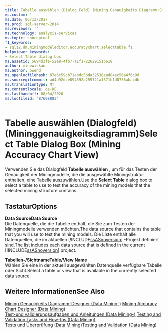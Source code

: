 ```yaml
---
title: Tabelle auswählen (Dialog Feld) (Mining Genauigkeits Diagramm-Sicht) | Microsoft-Dokumentation
ms.custom: ''
ms.date: 06/13/2017
ms.prod: sql-server-2014
ms.reviewer: ''
ms.technology: analysis-services
ms.topic: conceptual
f1_keywords:
- sql12.dm.miningmodeleditor.accuracychart.selecttable.f1
helpviewer_keywords:
- Select Table dialog box
ms.assetid: 5694d3fe-52e8-4fb7-a1f1-22629151b618
author: minewiskan
ms.author: owend
ms.openlocfilehash: 87e6c59cb71abdc5bda32538ead84ec56a4f6c9d
ms.sourcegitcommit: ad4d92dce894592a259721a1571b1d8736abacdb
ms.translationtype: MT
ms.contentlocale: de-DE
ms.lasthandoff: 08/04/2020
ms.locfileid: "87608883"
---
```

# <a name="select-table-dialog-box-mining-accuracy-chart-view"></a><span data-ttu-id="4e1f9-102">Tabelle auswählen (Dialogfeld) (Mininggenauigkeitsdiagramm)</span><span class="sxs-lookup"><span data-stu-id="4e1f9-102">Select Table Dialog Box (Mining Accuracy Chart View)</span></span>
  <span data-ttu-id="4e1f9-103">Verwenden Sie das Dialogfeld **Tabelle auswählen** , um für das Testen der Genauigkeit der Miningmodelle, die die ausgewählte Miningstruktur enthalten, eine Tabelle auszuwählen.</span><span class="sxs-lookup"><span data-stu-id="4e1f9-103">Use the **Select Table** dialog box to select a table to use to test the accuracy of the mining models that the selected mining structure contains.</span></span>  
  
## <a name="options"></a><span data-ttu-id="4e1f9-104">Tastatur</span><span class="sxs-lookup"><span data-stu-id="4e1f9-104">Options</span></span>  
 <span data-ttu-id="4e1f9-105">**Data Source**</span><span class="sxs-lookup"><span data-stu-id="4e1f9-105">**Data Source**</span></span>  
 <span data-ttu-id="4e1f9-106">Die Datenquelle, die die Tabelle enthält, die Sie zum Testen der Miningmodelle verwenden möchten.</span><span class="sxs-lookup"><span data-stu-id="4e1f9-106">The data source that contains the table that you will use to test the mining models.</span></span> <span data-ttu-id="4e1f9-107">Die Liste enthält alle Datenquellen, die im aktuellen [!INCLUDE[ssASnoversion](../includes/ssasnoversion-md.md)] -Projekt definiert sind.</span><span class="sxs-lookup"><span data-stu-id="4e1f9-107">The list includes each data source that is defined in the current [!INCLUDE[ssASnoversion](../includes/ssasnoversion-md.md)] project.</span></span>  
  
 <span data-ttu-id="4e1f9-108">**Tabellen-/Sichtname**</span><span class="sxs-lookup"><span data-stu-id="4e1f9-108">**Table/View Name**</span></span>  
 <span data-ttu-id="4e1f9-109">Wählen Sie eine in der aktuell ausgewählten Datenquelle verfügbare Tabelle oder Sicht.</span><span class="sxs-lookup"><span data-stu-id="4e1f9-109">Select a table or view that is available in the currently selected data source.</span></span>  
  
## <a name="see-also"></a><span data-ttu-id="4e1f9-110">Weitere Informationen</span><span class="sxs-lookup"><span data-stu-id="4e1f9-110">See Also</span></span>  
 <span data-ttu-id="4e1f9-111">[Mining Genauigkeits Diagramm-Designer &#40;Data Mining-&#41;](mining-accuracy-chart-designer-data-mining.md) </span><span class="sxs-lookup"><span data-stu-id="4e1f9-111">[Mining Accuracy Chart Designer &#40;Data Mining&#41;](mining-accuracy-chart-designer-data-mining.md) </span></span>  
 <span data-ttu-id="4e1f9-112">[Test-und validierungsaufgaben und Anleitungen &#40;Data Mining-&#41;](data-mining/testing-and-validation-tasks-and-how-tos-data-mining.md) </span><span class="sxs-lookup"><span data-stu-id="4e1f9-112">[Testing and Validation Tasks and How-tos &#40;Data Mining&#41;](data-mining/testing-and-validation-tasks-and-how-tos-data-mining.md) </span></span>  
 [<span data-ttu-id="4e1f9-113">Tests und Überprüfung &#40;Data Mining&#41;</span><span class="sxs-lookup"><span data-stu-id="4e1f9-113">Testing and Validation &#40;Data Mining&#41;</span></span>](data-mining/testing-and-validation-data-mining.md)  
  
  
